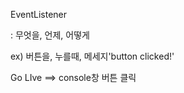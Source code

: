 EventListener

: 무엇을, 언제, 어떻게

ex) 버튼을, 누를때, 메세지'button clicked!'



Go LIve ==> console창 버튼 클릭



<script> 태그는 html의 다른 body 안 태그들 가장 아래에 작성해주기

DOM이 먼저 그려진 후에 script 코드가 와야 함



![image](https://user-images.githubusercontent.com/22102664/67913189-8a622280-fbcf-11e9-933a-c7b5cd22a4df.png)







## 동기식/blocking | 비동기식/non-blocking



동기식은 blocking

```python
# python

from time import sleep

def sleep_3s():
    sleep(3)
    print('Wake up Python!!')

print('Start Sleeping!!')
sleep_3s()
print('End of Program!!')
```

```text
$ python 00_blocking.py
Start Sleeping!!
Wake up Python!!
End of Program!!
```





비동기식은 non-blocking / 막지 않고 뒷 일이 계속 쭉-

JavaScript는 비동기식으로 작동(non-blocking)_다른 일의 동작을 막지 않음

```javascript
// javascript

function sleep_3s() {
  setTimeout(() =>{
    console.log('Wake up Javascript!!!')
  }, 3000)
}

console.log('Start Sleeping!!')
sleep_3s()
console.log('End of Program!!')
```

```text
$ node 01_non_blocking.js
Start Sleeping!!
End of Program!!
Wake up Javascript!!!
```

```javascript
function first() {
  console.log('first')
}

function second() {
  console.log('second')
}

function third() {
  console.log('third')
}

first()
setTimeout(second, 1000) // 이게 0초여도 결과는 같음
third()
```

```text
$ node 01_non_blocking.js
first
third
second
```



axios

: 그냥 요청 보내주는!

**npm** (python에서 pip)

`$ npm install axios`

**cdn** Content Delivery Network(bootstrap)